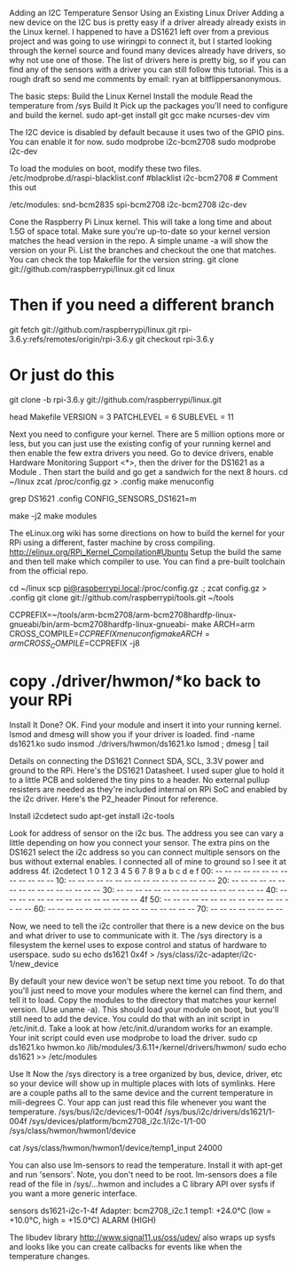 Adding an I2C Temperature Sensor Using an Existing Linux Driver
Adding a new device on the I2C bus is pretty easy if a driver already already exists in the Linux kernel.  I happened to have a DS1621 left over from a previous project and was going to use wiringpi to connect it, but I started looking through the kernel source and found many devices already have drivers, so why not use one of those.  The list of drivers here is pretty big, so if you can find any of the sensors with a driver you can still follow this tutorial.  This is a rough draft so send me comments by email: ryan at bitflippersanonymous.

The basic steps:
Build the Linux Kernel
Install the module
Read the temperature from /sys
Build It
Pick up the packages you'll need to configure and build the kernel.
sudo apt-get install git gcc  make ncurses-dev vim

The I2C device is disabled by default because it uses two of the GPIO pins.  You can enable it for now.
sudo modprobe i2c-bcm2708 
sudo modprobe i2c-dev

To load the modules on boot, modify these two files.
/etc/modprobe.d/raspi-blacklist.conf 
#blacklist i2c-bcm2708 # Comment this out

/etc/modules: 
snd-bcm2835
spi-bcm2708
i2c-bcm2708
i2c-dev

Cone the Raspberry Pi Linux kernel. This will take a long time and about 1.5G of space total. 
Make sure you're up-to-date so your kernel version matches the head version in the repo. A simple uname -a will show the version on your Pi.  List the branches and checkout the one that matches.  You can check the top Makefile for the version string.
git clone git://github.com/raspberrypi/linux.git
cd linux

# Then if you need a different branch
git fetch git://github.com/raspberrypi/linux.git rpi-3.6.y:refs/remotes/origin/rpi-3.6.y git checkout rpi-3.6.y
# Or just do this
git clone -b rpi-3.6.y git://github.com/raspberrypi/linux.git

head Makefile
VERSION = 3
PATCHLEVEL = 6
SUBLEVEL = 11

Next you need to configure your kernel.  There are 5 million options more or less, but you can just use the existing config of your running kernel and then enable the few extra drivers you need.  Go to device drivers, enable Hardware Monitoring Support <*>, then the driver for the DS1621 as a Module <M>.  Then start the build and go get a sandwich for the next 8 hours.
cd ~/linux
zcat /proc/config.gz > .config
make menuconfig

grep DS1621 .config
CONFIG_SENSORS_DS1621=m

make -j2
make modules 

The eLinux.org wiki has some directions on how to build the kernel for your RPi using a different, faster machine by cross compiling. http://elinux.org/RPi_Kernel_Compilation#Ubuntu  Setup the build the same and then tell make which compiler to use.  You can find a pre-built toolchain from the official repo.

cd ~/linux
scp pi@raspberrypi.local:/proc/config.gz .; zcat config.gz > .config
git clone git://github.com/raspberrypi/tools.git ~/tools

CCPREFIX=~/tools/arm-bcm2708/arm-bcm2708hardfp-linux-gnueabi/bin/arm-bcm2708hardfp-linux-gnueabi-
make ARCH=arm CROSS_COMPILE=$CCPREFIX menuconfig 
make ARCH=arm CROSS_COMPILE=$CCPREFIX -j8
# copy ./driver/hwmon/*ko back to your RPi

Install It
Done?  OK. Find your module and insert it into your running kernel.  lsmod and dmesg will show you if your driver is loaded.
find -name ds1621.ko
sudo insmod ./drivers/hwmon/ds1621.ko
lsmod ; dmesg | tail

Details on connecting the DS1621
Connect SDA, SCL, 3.3V power and ground to the RPi.  Here's the DS1621 Datasheet. I used super glue to hold it to a little PCB and soldered the tiny pins to a header.  No external pullup resisters are needed as they're included internal on RPi SoC and enabled by the i2c driver. Here's the P2_header Pinout for reference.

Install i2cdetect
sudo apt-get install i2c-tools

Look for address of sensor on the i2c bus.  The address you see can vary a little depending on how you connect your sensor. The extra pins on the DS1621 select the i2c address so you can connect multiple sensors on the bus without external enables. I connected all of mine to ground so I see it at address 4f.
i2cdetect 1
     0  1  2  3  4  5  6  7  8  9  a  b  c  d  e  f
00:          -- -- -- -- -- -- -- -- -- -- -- -- -- 
10: -- -- -- -- -- -- -- -- -- -- -- -- -- -- -- -- 
20: -- -- -- -- -- -- -- -- -- -- -- -- -- -- -- -- 
30: -- -- -- -- -- -- -- -- -- -- -- -- -- -- -- -- 
40: -- -- -- -- -- -- -- -- -- -- -- -- -- -- -- 4f 
50: -- -- -- -- -- -- -- -- -- -- -- -- -- -- -- -- 
60: -- -- -- -- -- -- -- -- -- -- -- -- -- -- -- -- 
70: -- -- -- -- -- -- -- --
    


Now, we need to tell the i2c controller that there is a new device on the bus and what driver to use to communicate with it.  The /sys directory is a filesystem the kernel uses to expose control and status of hardware to userspace.
sudo su
echo ds1621 0x4f > /sys/class/i2c-adapter/i2c-1/new_device

By default your new device won't be setup next time you reboot. To do that you'll just need to move your modules where the kernel can find them, and tell it to load. Copy the modules to the directory that matches your kernel version. (Use uname -a).  This should load your module on boot, but you'll still need to add the device.  You could do that with an init script in /etc/init.d.  Take a look at how /etc/init.d/urandom works for an example.  Your init script could even use modprobe to load the driver.
sudo cp ds1621.ko hwmon.ko /lib/modules/3.6.11+/kernel/drivers/hwmon/
sudo echo ds1621 >> /etc/modules

Use It
Now the /sys directory is a tree organized by bus, device, driver, etc so your device will show up in multiple places with lots of symlinks.
Here are a couple paths all to the same device and the current temperature in mili-degrees C. Your app can just read this file whenever you want the temperature.
/sys/bus/i2c/devices/1-004f
/sys/bus/i2c/drivers/ds1621/1-004f
/sys/devices/platform/bcm2708_i2c.1/i2c-1/1-00
/sys/class/hwmon/hwmon1/device

cat /sys/class/hwmon/hwmon1/device/temp1_input
24000

You can also use lm-sensors to read the temperature.  Install it with apt-get and run 'sensors'.  Note, you don't need to be root.  lm-sensors does a file read of the file in /sys/...hwmon and includes a C library API over sysfs if you want a more generic interface.

sensors
ds1621-i2c-1-4f
Adapter: bcm2708_i2c.1
temp1:        +24.0°C  (low  = +10.0°C, high = +15.0°C)  ALARM (HIGH)


The libudev library  http://www.signal11.us/oss/udev/ also wraps up sysfs and looks like you can create callbacks for events like when the temperature changes.
